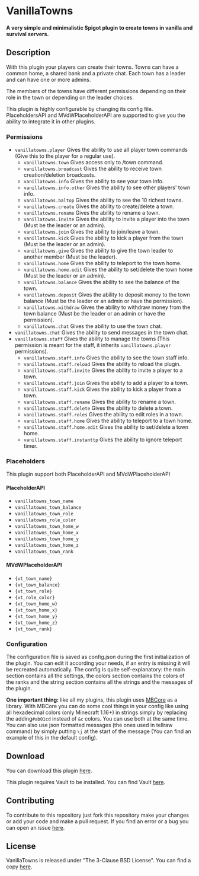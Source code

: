 # VanillaTowns

#### A very simple and minimalistic Spigot plugin to create towns in vanilla and survival servers.

## Description

With this plugin your players can create their towns. Towns can have a common home, a shared bank and a private chat.
Each town has a leader and can have one or more admins.

The members of the towns have different permissions depending on their role in the town or depending on the leader
choices.

This plugin is highly configurable by changing its config file. PlaceholdersAPI and MVdWPlaceholderAPI are supported to
give you the ability to integrate it in other plugins.

### Permissions

* `vanillatowns.player` Gives the ability to use all player town commands (Give this to the player for a regular use).
    * `vanillatowns.town` Gives access only to /town command.
    * `vanillatowns.broadcast` Gives the ability to receive town creation/deletion broadcasts.
    * `vanillatowns.info` Gives the ability to see your town info.
    * `vanillatowns.info.other` Gives the ability to see other players' town info.
    * `vanillatowns.baltop` Gives the ability to see the 10 richest towns.
    * `vanillatowns.create` Gives the ability to create/delete a town.
    * `vanillatowns.rename` Gives the ability to rename a town.
    * `vanillatowns.invite` Gives the ability to invite a player into the town (Must be the leader or an admin).
    * `vanillatowns.join` Gives the ability to join/leave a town.
    * `vanillatowns.kick` Gives the ability to kick a player from the town (Must be the leader or an admin).
    * `vanillatowns.give` Gives the ability to give the town leader to another member (Must be the leader).
    * `vanillatowns.home` Gives the ability to teleport to the town home.
    * `vanillatowns.home.edit` Gives the ability to set/delete the town home (Must be the leader or an admin).
    * `vanillatowns.balance` Gives the ability to see the balance of the town.
    * `vanillatowns.deposit` Gives the ability to deposit money to the town balance (Must be the leader or an admin or
      have the permission).
    * `vanillatowns.withdraw` Gives the ability to withdraw money from the town balance (Must be the leader or an admin
      or have the permission).
    * `vanillatowns.chat` Gives the ability to use the town chat.
* `vanillatowns.chat` Gives the ability to send messages in the town chat.
* `vanillatowns.staff` Gives the ability to manage the towns (This permission is meant for the staff, it
  inherits `vanillatowns.player` permissions).
    * `vanillatowns.staff.info` Gives the ability to see the town staff info.
    * `vanillatowns.staff.reload` Gives the ability to reload the plugin.
    * `vanillatowns.staff.invite` Gives the ability to invite a player to a town.
    * `vanillatowns.staff.join` Gives the ability to add a player to a town.
    * `vanillatowns.staff.kick` Gives the ability to kick a player from a town.
    * `vanillatowns.staff.rename` Gives the ability to rename a town.
    * `vanillatowns.staff.delete` Gives the ability to delete a town.
    * `vanillatowns.staff.roles` Gives the ability to edit roles in a town.
    * `vanillatowns.staff.home` Gives the ability to teleport to a town home.
    * `vanillatowns.staff.home.edit` Gives the ability to set/delete a town home.
    * `vanillatowns.staff.instanttp` Gives the ability to ignore teleport timer.

### Placeholders

This plugin support both PlaceholderAPI and MVdWPlaceholderAPI

#### PlaceholderAPI

* `vanillatowns_town_name`
* `vanillatowns_town_balance`
* `vanillatowns_town_role`
* `vanillatowns_role_color`
* `vanillatowns_town_home_w`
* `vanillatowns_town_home_x`
* `vanillatowns_town_home_y`
* `vanillatowns_town_home_z`
* `vanillatowns_town_rank`

#### MVdWPlaceholderAPI

* `{vt_town_name}`
* `{vt_town_balance}`
* `{vt_town_role}`
* `{vt_role_color}`
* `{vt_town_home_w}`
* `{vt_town_home_x}`
* `{vt_town_home_y}`
* `{vt_town_home_z}`
* `{vt_town_rank}`

### Configuration

The configuration file is saved as config.json during the first initialization of the plugin. You can edit it according
your needs, if an entry is missing it will be recreated automatically. The config is quite self-explanatory: the main
section contains all the settings, the colors section contains the colors of the ranks and the string section contains
all the strings and the messages of the plugin.

**One important thing:** like all my plugins, this plugin uses [MBCore](https://github.com/MultiCoreNetwork/MBCore) as a
library. With MBCore you can do some cool things in your config like using all hexadecimal colors (only Minecraft 1.16+)
in strings simply by replacing the adding`#ab01cd` instead of `&c` colors. You can use both at the same time. You can
also use json formatted messages (the ones used in tellraw command) by simply putting `\j` at the start of the message 
(You can find an example of this in the default config).

## Download

You can download this plugin [here](https://multicoredev.it/job/BungeeCompact/).

This plugin requires Vault to be installed. You can find Vault [here](https://www.spigotmc.org/resources/vault.34315).

## Contributing

To contribute to this repository just fork this repository make your changes or add your code and make a pull request.
If you find an error or a bug you can open an issue [here](https://github.com/MultiCoreNetwork/VanillaTowns/issues).

## License

VanillaTowns is released under "The 3-Clause BSD License". You can find a
copy [here](https://github.com/MultiCoreNetwork/VanillaTowns/blob/master/LICENSE).